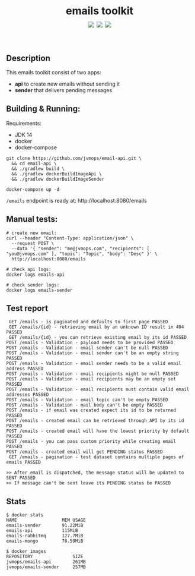 <h1 align="center">
  emails toolkit<br>
  <a href="https://github.com/jvmops/email-api/actions"><img align="center" src="https://github.com/jvmops/email-api/workflows/master/badge.svg"></a>
  <a href="https://codecov.io/gh/jvmops/email-api"><img align="center" src="https://codecov.io/gh/jvmops/email-api/branch/master/graph/badge.svg"></a>
  <a href="https://github.com/jvmops/email-api/blob/master/LICENSE"><img align="center" src="https://img.shields.io/badge/License-MIT-yellow.svg"></a>
  <br><br>
</h1>

## Description
This emails toolkit consist of two apps:
- **api** to create new emails without sending it
- **sender** that delivers pending messages

## Building & Running:
Requirements:
- JDK 14
- docker
- docker-compose
```
git clone https://github.com/jvmops/email-api.git \
  && cd email-api \
  && ./gradlew build \
  && ./gradlew dockerBuildImageApi \
  && ./gradlew dockerBuildImageSender

docker-compose up -d
```
`/emails` endpoint is ready at: http://localhost:8080/emails

## Manual tests:
```
# create new email:
curl --header "Content-Type: application/json" \
  --request POST \
  --data '{ "sender": "me@jvmops.com", "recipients": [ "you@jvmops.com" ], "topic": "Topic", "body": "Desc" }' \
  http://localhost:8080/emails

# check api logs:
docker logs emails-api

# check sender logs:
docker logs emails-sender
```

## Test report
```
 GET /emails - is paginated and defaults to first page PASSED
 GET /emails/{id} - retrieving email by an unknown ID result in 404 PASSED
 GET /emails/{id} - you can retrieve existing email by its id PASSED
POST /emails - Validation - payload needs to be provided PASSED
POST /emails - Validation - email sender can't be null PASSED
POST /emails - Validation - email sender can't be an empty string PASSED
POST /emails - Validation - email sender needs to be a valid email address PASSED
POST /emails - Validation - email recipients might be null PASSED
POST /emails - Validation - email recipients may be an empty set PASSED
POST /emails - Validation - email recipients must contain valid email addresses PASSED
POST /emails - Validation - email topic can't be empty PASSED
POST /emails - Validation - mail body can't be empty PASSED
POST /emails - if email was created expect its id to be returned PASSED
POST /emails - created email can be retrieved through API by its id PASSED
POST /emails - created email will have the lowest priority by default PASSED
POST /emails - you can pass custom priority while creating email PASSED
POST /emails - created email will get PENDING status PASSED
 GET /emails - pagination - test dataset contains multiple pages of emails PASSED

>> After email is dispatched, the message status will be updated to SENT PASSED
>> If message can't be sent leave its PENDING status be PASSED
```

## Stats
```
$ docker stats
NAME                 MEM USAGE
emails-sender        91.22MiB
emails-api           115MiB
emails-rabbitmq      127.7MiB
emails-mongo         78.59MiB

$ docker images
REPOSITORY               SIZE
jvmops/emails-api        261MB
jvmops/emails-sender     257MB
```